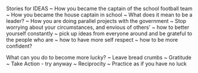 Stories for IDEAS
~ How you became the captain of the school football team
~ How you became the house captain in school
~ What does it mean to be a leader?
~ How you are doing parallel projects with the government
~ Stop worrying about your circumstances, and envious of others'
~ how to better yourself constantly
~ pick up ideas from everyone around and be grateful to the people who are
~ how to have more self respect
~ how to be more confident?




What can you do to become more lucky?
~ Leave bread crumbs
~ Gratitude
~ Take Action - try anyway
~ Reciprocity
~ Practice as if you have no luck
